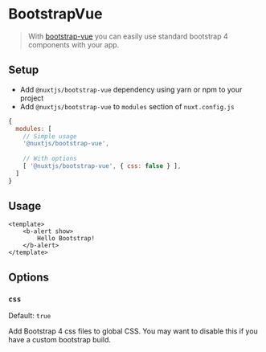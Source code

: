 # BootstrapVue
> With [bootstrap-vue](https://github.com/bootstrap-vue/bootstrap-vue) you can easily use standard bootstrap 4 components with your app.

## Setup
- Add `@nuxtjs/bootstrap-vue` dependency using yarn or npm to your project
- Add `@nuxtjs/bootstrap-vue` to `modules` section of `nuxt.config.js`
```js
{
  modules: [
    // Simple usage
    '@nuxtjs/bootstrap-vue',
    
    // With options
    [ '@nuxtjs/bootstrap-vue', { css: false } ],
  ]
}
````

## Usage
```vue
<template>
    <b-alert show>
        Hello Bootstrap!
    </b-alert>
</template>
```

## Options

### `css`
Default: `true`

Add Bootstrap 4 css files to global CSS. You may want to disable this if you have a custom bootstrap build. 

